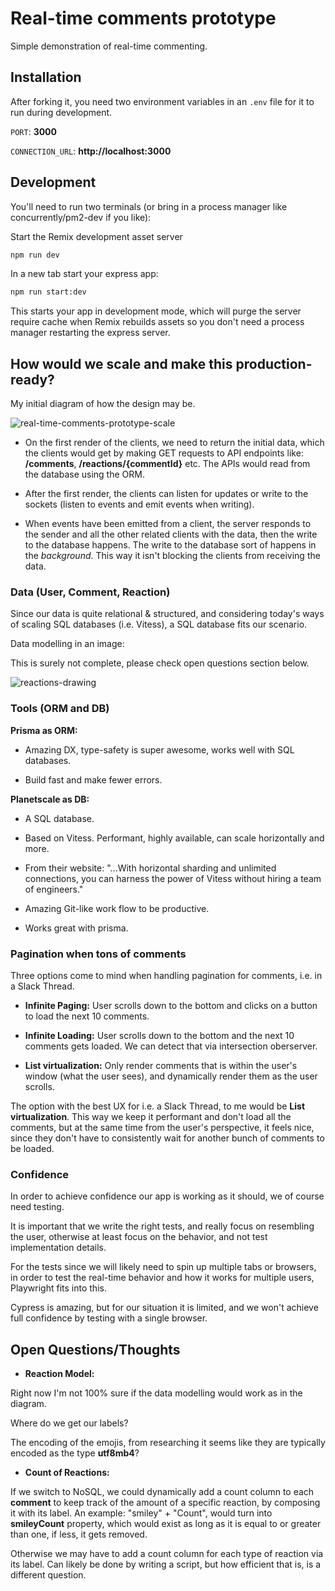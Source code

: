 # Real-time comments prototype

Simple demonstration of real-time commenting.

## Installation

After forking it, you need two environment variables in an `.env` file for it to run during development.

`PORT`: **3000**

`CONNECTION_URL`: **http://localhost:3000**

## Development

You'll need to run two terminals (or bring in a process manager like concurrently/pm2-dev if you like):

Start the Remix development asset server

```sh
npm run dev
```

In a new tab start your express app:

```sh
npm run start:dev
```

This starts your app in development mode, which will purge the server require cache when Remix rebuilds assets so you don't need a process manager restarting the express server.

## How would we scale and make this production-ready?

My initial diagram of how the design may be.

![real-time-comments-prototype-scale](https://user-images.githubusercontent.com/49603590/149663865-a7e10187-0309-45f3-b465-d95cc2f09b2d.png)

- On the first render of the clients, we need to return the initial data, which the clients would get by making GET requests to API endpoints like: **/comments**, **/reactions/{commentId}** etc. The APIs would read from the database using the ORM. 

- After the first render, the clients can listen for updates or write to the sockets (listen to events and emit events when writing).

- When events have been emitted from a client, the server responds to the sender and all the other related clients with the data, then the write to the database happens. The write to the database sort of happens in the _background_. This way it isn't blocking the clients from receiving the data.

### Data (User, Comment, Reaction)

Since our data is quite relational & structured, and considering today's ways of scaling SQL databases (i.e. Vitess), a SQL database fits our scenario.

Data modelling in an image:

This is surely not complete, please check open questions section below.

![reactions-drawing](https://user-images.githubusercontent.com/49603590/149671539-e70a1466-aff9-4f0b-8db0-b169ffdab15c.png)

### Tools (ORM and DB)

**Prisma as ORM:**

- Amazing DX, type-safety is super awesome, works well with SQL databases.

- Build fast and make fewer errors.

**Planetscale as DB:**

- A SQL database.

- Based on Vitess. Performant, highly available, can scale horizontally and more.

- From their website: "...With horizontal sharding and unlimited connections, you can harness the power of Vitess without hiring a team of engineers."

- Amazing Git-like work flow to be productive.

- Works great with prisma.

### Pagination when tons of comments

Three options come to mind when handling pagination for comments, i.e. in a Slack Thread.

- **Infinite Paging:** User scrolls down to the bottom and clicks on a button to load the next 10 comments.

- **Infinite Loading:** User scrolls down to the bottom and the next 10 comments gets loaded. We can detect that via intersection oberserver.

- **List virtualization:** Only render comments that is within the user's window (what the user sees), and dynamically render them as the user scrolls.

The option with the best UX for i.e. a Slack Thread, to me would be **List virtualization**. This way we keep it performant and don't load all the comments, but at the same time from the user's perspective, it feels nice, since they don't have to consistently wait for another bunch of comments to be loaded.

### Confidence

In order to achieve confidence our app is working as it should, we of course need testing.

It is important that we write the right tests, and really focus on resembling the user, otherwise at least focus on the behavior, and not test implementation details.

For the tests since we will likely need to spin up multiple tabs or browsers, in order to test the real-time behavior and how it works for multiple users, Playwright fits into this.

Cypress is amazing, but for our situation it is limited, and we won't achieve full confidence by testing with a single browser.

## Open Questions/Thoughts

- **Reaction Model:**

Right now I'm not 100% sure if the data modelling would work as in the diagram. 

Where do we get our labels? 

The encoding of the emojis, from researching it seems like they are typically encoded as the type **utf8mb4**?

- **Count of Reactions:**

If we switch to NoSQL, we could dynamically add a count column to each **comment** to keep track of the amount of a specific reaction, by composing it with its label. An example: "smiley" + "Count", would turn into **smileyCount** property, which would exist as long as it is equal to or greater than one, if less, it gets removed.

Otherwise we may have to add a count column for each type of reaction via its label. Can likely be done by writing a script, but how efficient that is, is a different question.
